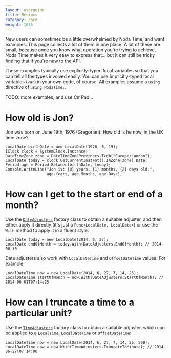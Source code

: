 ```yaml
---
layout: userguide
title: Recipes
category: core
weight: 1035
---
```


New users can sometimes be a little overwhelmed by Noda Time, and want examples. This
page collects a lot of them in one place. A lot of these are small, because once you
know what operation you're trying to achieve, Noda Time makes it very easy to express
that... but it can still be tricky finding that if you're new to the API.

These examples typically use explicitly-typed local variables so that you can tell
all the types involved easily. You can use implicitly-typed local variables (`var`)
in your own code, of course. All examples assume a `using` directive of `using NodaTime;`.

TODO: more examples, and use C# Pad...

How old is Jon?
====

Jon was born on June 19th, 1976 (Gregorian). How old is he now, in the UK time zone?

    LocalDate birthDate = new LocalDate(1976, 6, 19);
    IClock clock = SystemClock.Instance;
    DateTimeZone zone = DateTimeZoneProviders.Tzdb["Europe/London"];
    LocalDate today = clock.GetCurrentInstant().InZone(zone).Date;
    Period age = Period.Between(birthDate, today);
    Console.WriteLine("Jon is: {0} years, {1} months, {2} days old.",
                      age.Years, age.Months, age.Days);

How can I get to the start or end of a month?
====

Use the [`DateAdjusters`](noda-type://NodaTime.DateAdjusters) factory class to obtain a suitable adjuster, and then either apply it
directly (it's just a `Func<LocalDate, LocalDate>`) or use the `With` method to apply it in a fluent
style:

    LocalDate today = new LocalDate(2014, 6, 27);
    LocalDate endOfMonth = today.With(DateAdjusters.EndOfMonth); // 2014-06-30

Date adjusters also work with `LocalDateTime` and `OffsetDateTime` values. For example:

    LocalDateTime now = new LocalDate(2014, 6, 27, 7, 14, 25);
    LocalDateTime startOfMonth = now.With(DateAdjusters.StartOfMonth); // 2014-06-01T07:14:25

How can I truncate a time to a particular unit?
====

Use the [`TimeAdjusters`](noda-type://NodaTime.TimeAdjusters) factory class to obtain a suitable adjuster, which can be applied to a
`LocalTime`, `LocalDateTime` or `OffsetDateTime`:

    LocalDateTime now = new LocalDate(2014, 6, 27, 7, 14, 25, 500);
    LocalDateTime now = now.With(TimeAdjusters.TruncateToMinute); // 2014-06-27T07:14:00
